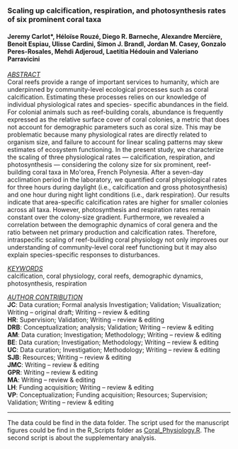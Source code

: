### Scaling up calcification, respiration, and photosynthesis rates of six prominent coral taxa
#### Jeremy Carlot*, Héloïse Rouzé, Diego R. Barneche, Alexandre Mercière, Benoit Espiau, Ulisse Cardini, Simon J. Brandl, Jordan M. Casey, Gonzalo Peres-Rosales, Mehdi Adjeroud, Laetitia Hédouin and Valeriano Parravicini

<ins>*ABSTRACT*</ins>\
Coral reefs provide a range of important services to humanity, which are underpinned by community-level ecological processes such as coral calcification. Estimating these processes relies on our knowledge of individual physiological rates and species- specific abundances in the field. For colonial animals such as reef-building corals, abundance is frequently expressed as the relative surface cover of coral colonies, a metric that does not account for demographic parameters such as coral size. This may be problematic because many physiological rates are directly related to organism size, and failure to account for linear scaling patterns may skew estimates of ecosystem functioning. In the present study, we characterize the scaling of three physiological rates — calcification, respiration, and photosynthesis — considering the colony size for six prominent, reef-building coral taxa in Mo'orea, French Polynesia. After a seven-day acclimation period in the laboratory, we quantified coral physiological rates for three hours during daylight (i.e., calcification and gross photosynthesis) and one hour during night light conditions (i.e., dark respiration). Our results indicate that area-specific calcification rates are higher for smaller colonies across all taxa. However, photosynthesis and respiration rates remain constant over the colony-size gradient. Furthermore, we revealed a correlation between the demographic dynamics of coral genera and the ratio between net primary production and calcification rates. Therefore, intraspecific scaling of reef-building coral physiology not only improves our understanding of community-level coral reef functioning but it may also explain species-specific responses to disturbances.

<ins>*KEYWORDS*</ins>\
calcification, coral physiology, coral reefs, demographic dynamics, photosynthesis, respiration

<ins>*AUTHOR CONTRIBUTION*</ins>\
**JC**: Data curation; Formal analysis Investigation; Validation; Visualization; Writing – original draft; Writing – review & editing\
**HR**: Supervision; Validation; Writing – review & editing\
**DRB**: Conceptualization; analysis; Validation; Writing – review & editing\
**AM**: Data curation; Investigation; Methodology; Writing – review & editing\
**BE**: Data curation; Investigation; Methodology; Writing – review & editing\
**UC**: Data curation; Investigation; Methodology; Writing – review & editing\
**SJB**: Resources; Writing – review & editing\
**JMC**: Writing – review & editing\
**GPR**: Writing – review & editing\
**MA**: Writing – review & editing\
**LH**: Funding acquisition; Writing – review & editing\
**VP**: Conceptualization; Funding acquisition; Resources; Supervision; Validation; Writing – review & editing

--------------

The data could be find in the data folder.
The script used for the manuscript figures could be find in the R_Scripts folder as [Coral_Physiology.R](https://github.com/JayCrlt/Coral_Physiology/tree/master/R_Scripts).
The second script is about the supplementary analysis.
